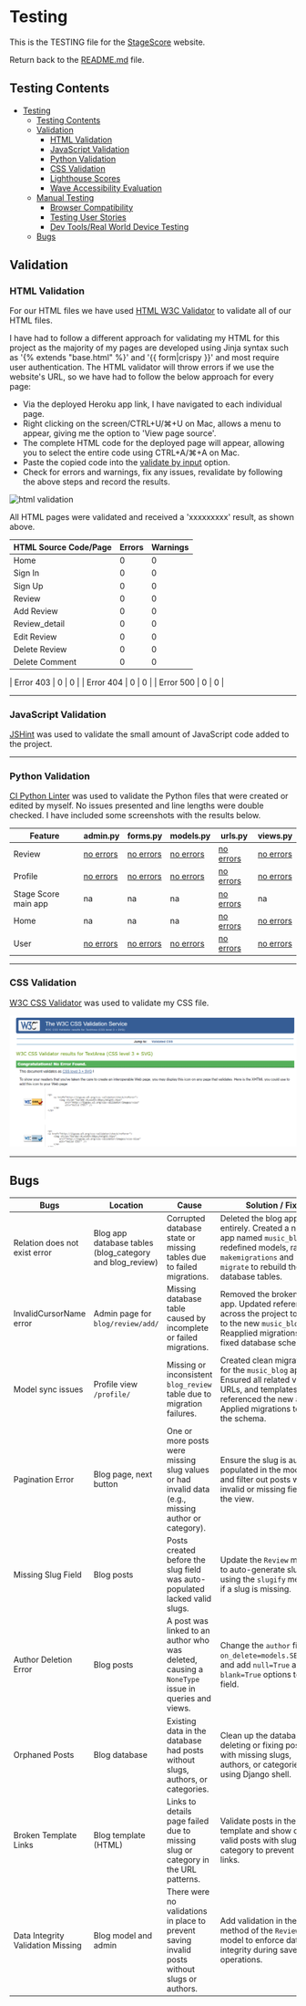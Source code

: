 # Testing

This is the TESTING file for the [StageScore](https://) website.

Return back to the [README.md](README.md) file.

## Testing Contents  
  
- [Testing](#testing)
  - [Testing Contents](#testing-contents)
  - [Validation](#validation)
    - [HTML Validation](#html-validation)
    - [JavaScript Validation](#javascript-validation)
    - [Python Validation](#python-validation)
    - [CSS Validation](#css-validation)
    - [Lighthouse Scores](#lighthouse-scores)
    - [Wave Accessibility Evaluation](#wave-accessibility-evaluation)
  - [Manual Testing](#manual-testing)
    - [Browser Compatibility](#browser-compatibility)
    - [Testing User Stories](#testing-user-stories)
    - [Dev Tools/Real World Device Testing](#dev-toolsreal-world-device-testing)
  - [Bugs](#bugs)

## Validation

### HTML Validation

For our HTML files we have used [HTML W3C Validator](https://validator.w3.org) to validate all of our HTML files.

I have had to follow a different approach for validating my HTML for this project as the majority of my pages are developed using Jinja syntax such as '{% extends "base.html" %}' and '{{ form|crispy }}' and most require user authentication. The HTML validator will throw errors if we use the website's URL, so we have had to follow the below approach for every page:

- Via the deployed Heroku app link, I have navigated to each individual page.
- Right clicking on the screen/CTRL+U/⌘+U on Mac, allows a menu to appear, giving me the option to 'View page source'.
- The complete HTML code for the deployed page will appear, allowing you to select the entire code using CTRL+A/⌘+A on Mac.
- Paste the copied code into the [validate by input](https://validator.w3.org/#validate_by_input) option.
- Check for errors and warnings, fix any issues, revalidate by following the above steps and record the results.

![html validation](documentation/testing/html_valid.png)

All HTML pages were validated and received a 'xxxxxxxxx' result, as shown above.

| HTML Source Code/Page | Errors | Warnings |
| ---- | ------ | -------- | 
| Home | 0 | 0 |
| Sign In | 0 | 0 |
| Sign Up | 0 | 0 |
| Review | 0 | 0 |
| Add Review | 0 | 0 |
| Review_detail | 0 | 0 |
| Edit Review | 0 | 0 |
| Delete Review | 0 | 0 |
| Delete Comment | 0 | 0 |


| Error 403 | 0 | 0 |
| Error 404 | 0 | 0 |
| Error 500 | 0  | 0 |
  
<hr>  

### JavaScript Validation

[JSHint](https://jshint.com/) was used to validate the small amount of JavaScript code added to the project. 

<hr>

### Python Validation

[CI Python Linter](https://pep8ci.herokuapp.com/#) was used to validate the Python files that were created or edited by myself. No issues presented and line lengths were double checked. I have included some screenshots with the results below.

| Feature | admin.py | forms.py | models.py | urls.py | views.py |
|---------|----------|----------|-----------|---------|----------|
| Review | [no errors](documentation/testing/review_admin.png) | [no errors](documentation/testing/review_forms.png) | [no errors](documentation/testing/review_models.png) | [no errors](documentation/testing/review_urls.png) | [no errors](documentation/testing/review_views.png) |
| Profile  | [no errors](documentation/testing/profile_admin.png) | [no errors](documentation/testing/profile_forms.png) | [no errors](documentation/testing/profile_models.png) | [no errors](documentation/testing/profile_urls.png) | [no errors](documentation/testing/profile_views.png) |
| Stage Score main app | na | na | na | [no errors](documentation/testing/stagescore_urls.png) | na |
| Home | na | na | na | [no errors](documentation/testing/home_urls.png) | [no errors](documentation/testing/home_views.png) |
| User | [no errors](/documentation/images/user-app-admin.py.png) | [no errors](/documentation/images/user-app-forms.py.png) | [no errors](/documentation/images/user-app-models.py.png) | [no errors](/documentation/images/user-app-urls.py.png) | [no errors](/documentation/images/) |


<hr>

### CSS Validation 

[W3C CSS Validator](https://jigsaw.w3.org/css-validator/) was used to validate my CSS file.

![css validation](documentation/testing/css_valid.png)

<hr> 

## Bugs

| **Bugs**                    | **Location**                              | **Cause**                                                                               | **Solution / Fix**                                                                                                                                              | **Status** |
|-----------------------------|------------------------------------------|---------------------------------------------------------------------------------------|---------------------------------------------------------------------------------------------------------------------------------------------------------------|------------|
| Relation does not exist error | Blog app database tables (blog_category and blog_review) | Corrupted database state or missing tables due to failed migrations.                 | Deleted the blog app entirely. Created a new app named `music_blog`, redefined models, ran `makemigrations` and `migrate` to rebuild the database tables.      | Fixed      |
| InvalidCursorName error      | Admin page for `blog/review/add/`         | Missing database table caused by incomplete or failed migrations.                     | Removed the broken blog app. Updated references across the project to point to the new `music_blog` app. Reapplied migrations and fixed database schema.       | Fixed      |
| Model sync issues            | Profile view `/profile/`                 | Missing or inconsistent `blog_review` table due to migration failures.                | Created clean migrations for the `music_blog` app. Ensured all related views, URLs, and templates referenced the new app. Applied migrations to sync the schema. | Unfixed    |
| Pagination Error             | Blog page, next button                   | One or more posts were missing slug values or had invalid data (e.g., missing author or category). | Ensure the slug is auto-populated in the model, and filter out posts with invalid or missing fields in the view.                                              | Fixed      |
| Missing Slug Field           | Blog posts                               | Posts created before the slug field was auto-populated lacked valid slugs.            | Update the `Review` model to auto-generate slugs using the `slugify` method if a slug is missing.                                                             | Fixed      |
| Author Deletion Error        | Blog posts                               | A post was linked to an author who was deleted, causing a `NoneType` issue in queries and views. | Change the `author` field to `on_delete=models.SET_NULL` and add `null=True` and `blank=True` options to the field.                                            | Fixed      |
| Orphaned Posts               | Blog database                            | Existing data in the database had posts without slugs, authors, or categories.        | Clean up the database by deleting or fixing posts with missing slugs, authors, or categories using Django shell.                                              | Fixed      |
| Broken Template Links        | Blog template (HTML)                     | Links to details page failed due to missing slug or category in the URL patterns.      | Validate posts in the template and show only valid posts with slug and category to prevent broken links.                                                      | Fixed      |
| Data Integrity Validation Missing | Blog model and admin                   | There were no validations in place to prevent saving invalid posts without slugs or authors. | Add validation in the `clean` method of the `Review` model to enforce data integrity during save operations.                                                   | Fixed      |
